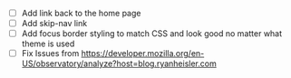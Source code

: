 - [ ] Add link back to the home page
- [ ] Add skip-nav link
- [ ] Add focus border styling to match CSS and look good no matter what theme is used
- [ ] Fix Issues from https://developer.mozilla.org/en-US/observatory/analyze?host=blog.ryanheisler.com
